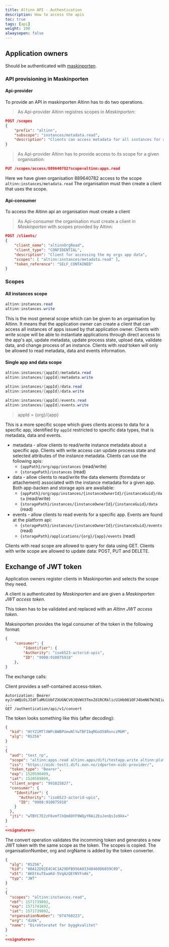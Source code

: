 ```yaml
---
title: Altinn API - Authentication
description: How to access the apis
toc: true
tags: [api]
weight: 100
alwaysopen: false
---
```


## Application owners

Should be authenticated with [maskinporten](https://difi.github.io/felleslosninger/oidc_guide_maskinporten.html).

### API provisioning in Maskinporten

#### Api-provider

To provide an API in maskinporten Altinn has to do two operations.

> As Api-provider Altinn registres scopes in *Maskinporten*:

```json
POST /scopes
{
    "prefix": "altinn",
    "subscope": "instances/metadata.read",
    "description": "Clients can access metadata for all instances for all apps in the organisation"
}
```

> As Api-provider Altinn has to provide access to its scope for a given organisation:

```json
PUT /scopes/access/889640782?scope=altinn:apps.read
```

Here we have given organisation 889640782 access to the scope ```altinn:instances/metadata.read```
The organisation must then create a client that uses the scope.

#### Api-consumer

To access the Altinn api an organisation must create a client

> As Api-consumer the organisation must create a client in *Maskinporten* with scopes provided by Altinn:

```json
POST /clients/
{
    "client_name": "altinnOrgRead",
    "client_type": "CONFIDENTIAL",
    "description": "Client for accessing the my orgs app data",
    "scopes": [ "altinn:instances/metadata.read" ],
    "token_reference": "SELF_CONTAINED"
}
```

### Scopes

#### All instances scope

```cs
altinn:instances.read
altinn:instances.write
```

This is the most general scope which can be given to an organisation by Altinn. It means that the application owner can create a client that can access all instances of apps issued by that application owner. Clients with *write* scope will be able to instantiate applications through direct access to the app's api, update metadata, update process state, upload data, validate data, and change process of an instance. Clients with *read* token will only be allowed to read metadata, data and events information.

#### Single app and data scope

```cs
altinn:instances/{appId}/metadata.read
altinn:instances/{appId}/metadata.write

altinn:instances/{appId}/data.read
altinn:instances/{appId}/data.write

altinn:instances/{appId}/events.read
altinn:instances/{appId}/events.write
```

> appId = {org}/{app}

This is a more specific scope which gives clients access to data for a specific app, identified by `appId` restricted to specific data types, that is metadata, data and events.

* metadata - allow clients to read/write instance metadata about a specific app. Clients with write access can update process state and selected attributes of the instance metadata. Clients can use the following apis:
  * `{appPath}/org/app/instances` (read/write)
  * `{storagePath}/instances` (read)
* data - allow clients to read/write the data elements (formdata or attachement) associated with the instance metadata for a given app. Both app-backen and storage apis are awailable:
  * `{appPath}/org/app/instances/{instanceOwnerId}/{instanceGuid}/data` (read/write)
  * `{storagePath}/instances/{instanceOwnerId}/{instanceGuid}/data` (read)
* events - allow clients to read events for a specific app. Events are found at the platform api:
  * `{storagePath}/instances/{instanceOwnerId}/{instanceGuid}/events` (read)
  * `{storagePath}/applications/{org}/{app}/events` (read)

Clients with read scope are allowed to query for data using GET. Clients with write scope are allowed to update data: POST, PUT and DELETE.

## Exchange of JWT token

Application owners register clients in Maskinporten and selects the scope they need.

A client is authenticated by *Maskinporten* and are given a *Maskinporten JWT access token*.

This token has to be validated and replaced with an *Altinn JWT access token*.

Maksinporten provides the legal consumer of the token in the following format:

```json
{
    "consumer": {
        "Identifier": {
        "Authority": "iso6523-actorid-upis",
        "ID": "9908:910075918"
    },
}
```

The exchange calls:

Client provides a self-contained access-token.

```http
Autorization: Bearer eyJraWQiOiJIdFlaMU1UbFZXUGNCV0JQVWV3TmxZd1RCRklicU1Hb081OFJ4bmN6TWJNIiwiYWxnIjoiUlMyNTYifQ.eyJhdWQiOiJ0ZXN0X3JwIiwic2NvcGUiOiJ ...
GET /authentication/api/v1/convert
```

 The token looks something like this (after decoding):

```json
{
  "kid": "HtYZ1MTlVWPcBWBPUewNlYwTBFIbqMGoO58RxnczMbM",
  "alg": "RS256"
}
.
{
  "aud": "test_rp",
  "scope": "altinn:apps.read altinn.apps/difi/testapp.write altinn:platform/storage.read",
  "iss": "https://oidc-test1.difi.eon.no/idporten-oidc-provider/",
  "token_type": "Bearer",
  "exp": 1520590409,
  "iat": 1520589809,
  "client_orgno": "991825827",
  "consumer": {
    "Identifier": {
      "Authority": "iso6523-actorid-upis",
      "ID": "9908:910075918"
    }
  },
  "jti": "wTBYC7E2zF6vmflhQm8OYF9WQyYRAi2EuJenQsIo9kk="
}
.
<<signature>>
```

The convert operation validates the incomming token and generates a new JWT token with the same scope as the token. The scopes is copied. The organisationNumber, org and orgName is added by the token converter.

```json
{
  "alg": "RS256",
  "kid": "00A12D92E4C4C1A29DFB956A03340460D6059C09",
  "x5t": "AKEtkuTEwaKd-5VqAzQEYNYFnAk",
  "typ": "JWT"
}
.
{
  "scopes": "altinn:instances.read",
  "nbf": 1571739892,
  "exp": 1571741692,
  "iat": 1571739892,
  "organsationNumber": "974760223",
  "org": "dibk",
  "name": "Direktoratet for byggkvalitet"
}
.
<<signature>>
```
